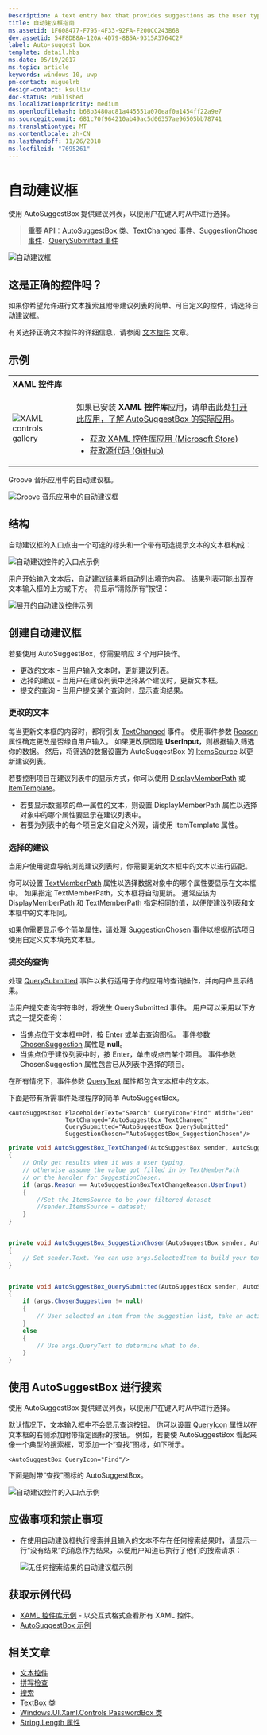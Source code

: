 ```yaml
---
Description: A text entry box that provides suggestions as the user types.
title: 自动建议框指南
ms.assetid: 1F608477-F795-4F33-92FA-F200CC243B6B
dev.assetid: 54F8DB8A-120A-4D79-8B5A-9315A3764C2F
label: Auto-suggest box
template: detail.hbs
ms.date: 05/19/2017
ms.topic: article
keywords: windows 10, uwp
pm-contact: miguelrb
design-contact: ksulliv
doc-status: Published
ms.localizationpriority: medium
ms.openlocfilehash: b68b3480ac81a445551a070eaf0a1454ff22a9e7
ms.sourcegitcommit: 681c70f964210ab49ac5d06357ae96505bb78741
ms.translationtype: MT
ms.contentlocale: zh-CN
ms.lasthandoff: 11/26/2018
ms.locfileid: "7695261"
---
```

# <a name="auto-suggest-box"></a>自动建议框

使用 AutoSuggestBox 提供建议列表，以便用户在键入时从中进行选择。

> **重要 API**：[AutoSuggestBox 类](https://msdn.microsoft.com/library/windows/apps/xaml/windows.ui.xaml.controls.autosuggestbox.aspx)、[TextChanged 事件](https://msdn.microsoft.com/library/windows/apps/xaml/windows.ui.xaml.controls.autosuggestbox.textchanged.aspx)、[SuggestionChose 事件](https://msdn.microsoft.com/library/windows/apps/xaml/windows.ui.xaml.controls.autosuggestbox.suggestionchosen.aspx)、[QuerySubmitted 事件](https://msdn.microsoft.com/library/windows/apps/xaml/windows.ui.xaml.controls.autosuggestbox.querysubmitted.aspx)

![自动建议框](images/controls/auto-suggest-box-open.png)

## <a name="is-this-the-right-control"></a>这是正确的控件吗？

如果你希望允许进行文本搜索且附带建议列表的简单、可自定义的控件，请选择自动建议框。

有关选择正确文本控件的详细信息，请参阅 [文本控件](text-controls.md) 文章。

## <a name="examples"></a>示例

<table>
<th align="left">XAML 控件库<th>
<tr>
<td><img src="images/xaml-controls-gallery-sm.png" alt="XAML controls gallery"></img></td>
<td>
    <p>如果已安装 <strong style="font-weight: semi-bold">XAML 控件库</strong>应用，请单击此处<a href="xamlcontrolsgallery:/item/AutoSuggestBox">打开此应用，了解 AutoSuggestBox 的实际应用</a>。</p>
    <ul>
    <li><a href="https://www.microsoft.com/store/productId/9MSVH128X2ZT">获取 XAML 控件库应用 (Microsoft Store)</a></li>
    <li><a href="https://github.com/Microsoft/Windows-universal-samples/tree/master/Samples/XamlUIBasics">获取源代码 (GitHub)</a></li>
    </ul>
</td>
</tr>
</table>

Groove 音乐应用中的自动建议框。

![Groove 音乐应用中的自动建议框](images/control-examples/auto-suggest-box-groove.png)

## <a name="anatomy"></a>结构
自动建议框的入口点由一个可选的标头和一个带有可选提示文本的文本框构成：

![自动建议控件的入口点示例](images/controls_autosuggest_entrypoint.png)

用户开始输入文本后，自动建议结果将自动列出填充内容。 结果列表可能出现在文本输入框的上方或下方。 将显示“清除所有”按钮：

![展开的自动建议控件示例](images/controls_autosuggest_expanded01.png)

## <a name="create-an-auto-suggest-box"></a>创建自动建议框

若要使用 AutoSuggestBox，你需要响应 3 个用户操作。

- 更改的文本 - 当用户输入文本时，更新建议列表。
- 选择的建议 - 当用户在建议列表中选择某个建议时，更新文本框。
- 提交的查询 - 当用户提交某个查询时，显示查询结果。

### <a name="text-changed"></a>更改的文本

每当更新文本框的内容时，都将引发 [TextChanged](https://msdn.microsoft.com/library/windows/apps/xaml/windows.ui.xaml.controls.autosuggestbox.textchanged.aspx) 事件。 使用事件参数 [Reason](https://msdn.microsoft.com/library/windows/apps/xaml/windows.ui.xaml.controls.autosuggestboxtextchangedeventargs.reason.aspx) 属性确定更改是否缘自用户输入。 如果更改原因是 **UserInput**，则根据输入筛选你的数据。 然后，将筛选的数据设置为 AutoSuggestBox 的 [ItemsSource](https://msdn.microsoft.com/library/windows/apps/xaml/windows.ui.xaml.controls.itemscontrol.itemssource.aspx) 以更新建议列表。

若要控制项目在建议列表中的显示方式，你可以使用 [DisplayMemberPath](https://msdn.microsoft.com/library/windows/apps/xaml/windows.ui.xaml.controls.itemscontrol.displaymemberpath.aspx) 或 [ItemTemplate](https://msdn.microsoft.com/library/windows/apps/xaml/windows.ui.xaml.controls.itemscontrol.itemtemplate.aspx)。

- 若要显示数据项的单一属性的文本，则设置 DisplayMemberPath 属性以选择对象中的哪个属性要显示在建议列表中。
- 若要为列表中的每个项目定义自定义外观，请使用 ItemTemplate 属性。

### <a name="suggestion-chosen"></a>选择的建议

当用户使用键盘导航浏览建议列表时，你需要更新文本框中的文本以进行匹配。

你可以设置 [TextMemberPath](https://msdn.microsoft.com/library/windows/apps/xaml/windows.ui.xaml.controls.autosuggestbox.textmemberpath.aspx) 属性以选择数据对象中的哪个属性要显示在文本框中。 如果指定 TextMemberPath，文本框将自动更新。 通常应该为 DisplayMemberPath 和 TextMemberPath 指定相同的值，以便使建议列表和文本框中的文本相同。

如果你需要显示多个简单属性，请处理 [SuggestionChosen](https://msdn.microsoft.com/library/windows/apps/xaml/windows.ui.xaml.controls.autosuggestbox.suggestionchosen.aspx) 事件以根据所选项目使用自定义文本填充文本框。

### <a name="query-submitted"></a>提交的查询

处理 [QuerySubmitted](https://msdn.microsoft.com/library/windows/apps/xaml/windows.ui.xaml.controls.autosuggestbox.querysubmitted.aspx) 事件以执行适用于你的应用的查询操作，并向用户显示结果。

当用户提交查询字符串时，将发生 QuerySubmitted 事件。 用户可以采用以下方式之一提交查询：
- 当焦点位于文本框中时，按 Enter 或单击查询图标。 事件参数 [ChosenSuggestion](https://msdn.microsoft.com/library/windows/apps/xaml/windows.ui.xaml.controls.autosuggestboxquerysubmittedeventargs.chosensuggestion.aspx) 属性是 **null**。
- 当焦点位于建议列表中时，按 Enter，单击或点击某个项目。 事件参数 ChosenSuggestion 属性包含已从列表中选择的项目。

在所有情况下，事件参数 [QueryText](https://msdn.microsoft.com/library/windows/apps/xaml/windows.ui.xaml.controls.autosuggestboxquerysubmittedeventargs.querytext.aspx) 属性都包含文本框中的文本。

下面是带有所需事件处理程序的简单 AutoSuggestBox。

```xaml
<AutoSuggestBox PlaceholderText="Search" QueryIcon="Find" Width="200"
                TextChanged="AutoSuggestBox_TextChanged"
                QuerySubmitted="AutoSuggestBox_QuerySubmitted"
                SuggestionChosen="AutoSuggestBox_SuggestionChosen"/>
```

```csharp
private void AutoSuggestBox_TextChanged(AutoSuggestBox sender, AutoSuggestBoxTextChangedEventArgs args)
{
    // Only get results when it was a user typing,
    // otherwise assume the value got filled in by TextMemberPath
    // or the handler for SuggestionChosen.
    if (args.Reason == AutoSuggestionBoxTextChangeReason.UserInput)
    {
        //Set the ItemsSource to be your filtered dataset
        //sender.ItemsSource = dataset;
    }
}


private void AutoSuggestBox_SuggestionChosen(AutoSuggestBox sender, AutoSuggestBoxSuggestionChosenEventArgs args)
{
    // Set sender.Text. You can use args.SelectedItem to build your text string.
}


private void AutoSuggestBox_QuerySubmitted(AutoSuggestBox sender, AutoSuggestBoxQuerySubmittedEventArgs args)
{
    if (args.ChosenSuggestion != null)
    {
        // User selected an item from the suggestion list, take an action on it here.
    }
    else
    {
        // Use args.QueryText to determine what to do.
    }
}
```

## <a name="use-autosuggestbox-for-search"></a>使用 AutoSuggestBox 进行搜索

使用 AutoSuggestBox 提供建议列表，以便用户在键入时从中进行选择。

默认情况下，文本输入框中不会显示查询按钮。 你可以设置 [QueryIcon](https://msdn.microsoft.com/library/windows/apps/xaml/windows.ui.xaml.controls.autosuggestbox.queryicon.aspx) 属性以在文本框的右侧添加附带指定图标的按钮。 例如，若要使 AutoSuggestBox 看起来像一个典型的搜索框，可添加一个“查找”图标，如下所示。

```xaml
<AutoSuggestBox QueryIcon="Find"/>
```

下面是附带“查找”图标的 AutoSuggestBox。

![自动建议控件的入口点示例](images/controls_autosuggest_entrypoint.png)

## <a name="dos-and-donts"></a>应做事项和禁止事项

-   在使用自动建议框执行搜索并且输入的文本不存在任何搜索结果时，请显示一行“没有结果”的消息作为结果，以便用户知道已执行了他们的搜索请求：

    ![无任何搜索结果的自动建议框示例](images/controls_autosuggest_noresults.png)

<!--
<div class="microsoft-internal-note">
**Globalization and localization checklist**

<table>
<tr>
<th>Vertical spacing</th><td>Use non-Latin characters for vertical spacing to ensure non-Latin scripts will display properly, including numbers.</td>
</tr>
<tr>
<th>Scrolling</th><td>When auto suggest text is selected, user should be able to scroll to end of string.</td>
</tr>
</table>
</div>
-->

## <a name="get-the-sample-code"></a>获取示例代码

- [XAML 控件库示例](https://github.com/Microsoft/Windows-universal-samples/tree/master/Samples/XamlUIBasics) - 以交互式格式查看所有 XAML 控件。
- [AutoSuggestBox 示例](https://github.com/Microsoft/Windows-universal-samples/tree/master/Samples/XamlAutoSuggestBox)

## <a name="related-articles"></a>相关文章

- [文本控件](text-controls.md)
- [拼写检查](text-controls.md)
- [搜索](search.md)
- [TextBox 类](https://msdn.microsoft.com/library/windows/apps/br209683)
- [Windows.UI.Xaml.Controls PasswordBox 类](https://msdn.microsoft.com/library/windows/apps/br227519)
- [String.Length 属性](https://msdn.microsoft.com/library/system.string.length.aspx)
